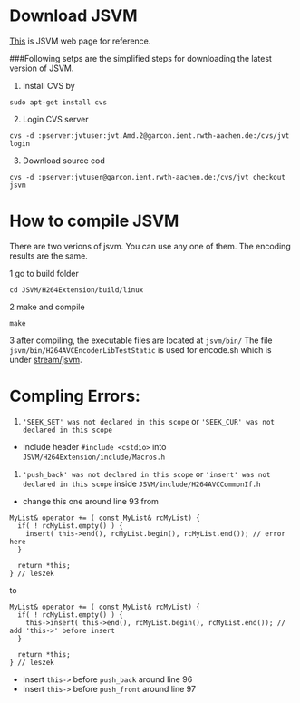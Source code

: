 Download JSVM
======================
[This](http://www.hhi.fraunhofer.de/departments/video-coding-analytics/research-groups/image-video-coding/research-topics/svc-extension-of-h264avc/jsvm-reference-software.html) is JSVM web page for reference.

###Following setps are the simplified steps for downloading the latest version of JSVM.
1. Install CVS by
  ````
  sudo apt-get install cvs
  ````

2. Login CVS server
  ````
  cvs -d :pserver:jvtuser:jvt.Amd.2@garcon.ient.rwth-aachen.de:/cvs/jvt login
  ````

3. Download source cod
  ````
  cvs -d :pserver:jvtuser@garcon.ient.rwth-aachen.de:/cvs/jvt checkout jsvm
  ````

How to compile JSVM
======================
There are two verions of jsvm. You can use any one of them. The encoding results are the same.

1 go to build folder
  ````
  cd JSVM/H264Extension/build/linux
  ````

2 make and compile
  ````
  make
  ````

3 after compiling, the executable files are located at `jsvm/bin/`
  The file `jsvm/bin/H264AVCEncoderLibTestStatic` is used for encode.sh which is under [stream/jsvm](../stream/jsvm).

Compling Errors:
======================
1. `'SEEK_SET' was not declared in this scope` or `'SEEK_CUR' was not declared in this scope`
  * Include header `#include <cstdio>` into `JSVM/H264Extension/include/Macros.h`

1. `'push_back' was not declared in this scope` or `'insert' was not declared in this scope` inside `JSVM/include/H264AVCCommonIf.h`
  * change this one around line 93 from
  ````
  MyList& operator += ( const MyList& rcMyList) {
    if( ! rcMyList.empty() ) {
      insert( this->end(), rcMyList.begin(), rcMyList.end()); // error here
    } 
    
    return *this; 
  } // leszek
  ````
  to
  ````
  MyList& operator += ( const MyList& rcMyList) {
    if( ! rcMyList.empty() ) {
      this->insert( this->end(), rcMyList.begin(), rcMyList.end()); // add 'this->' before insert
    } 
    
    return *this; 
  } // leszek
  ````
  * Insert `this->` before `push_back` around line 96
  * Insert `this->` before `push_front` around line 97
